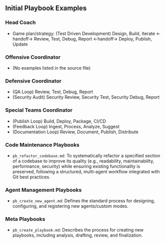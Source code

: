 ## Initial Playbook Examples

### Head Coach

-   Game plan/strategy: (Test Driven Development) Design, Build, Iterate <-handoff-> Review, Test, Debug, Report <-handoff-> Deploy, Publish, Update

### Offensive Coordinator

-   (No examples listed in the source file)

### Defensive Coordinator

-   (QA Loop) Review, Test, Debug, Report
-   (Security Audit) Security Review, Security Test, Security Debug, Report

### Special Teams Coordinator

-   (Publish Loop) Build, Deploy, Package, CI/CD
-   (Feedback Loop) Ingest, Process, Analyze, Suggest
-   (Documentation Loop) Review, Document, Publish, Distribute

### Code Maintenance Playbooks

-   `pb_refactor_codebase.md`: To systematically refactor a specified section of a codebase to improve its quality (e.g., readability, maintainability, performance, security) while ensuring existing functionality is preserved, following a structured, multi-agent workflow integrated with Git best practices.

### Agent Management Playbooks

-   `pb_create_new_agent.md`: Defines the standard process for designing, configuring, and registering new agents/custom modes.

### Meta Playbooks

-   `pb_create_playbook.md`: Describes the process for creating new playbooks, including analysis, drafting, review, and finalization.